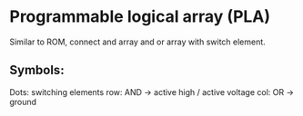 # Programmable logical array (PLA)
Similar to ROM, connect and array and or array with switch element.

## Symbols:
Dots: switching elements
row: AND -> active high / active voltage
col: OR -> ground


